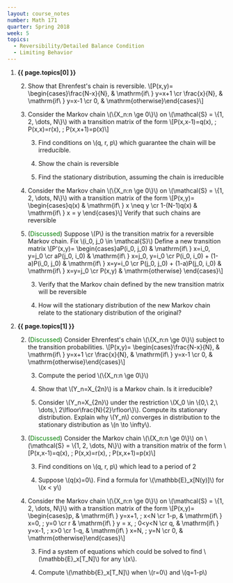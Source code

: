 ```yaml
---
layout: course_notes
number: Math 171
quarter: Spring 2018
week: 5
topics:
  - Reversibility/Detailed Balance Condition
  - Limiting Behavior
---
```


1. **{{ page.topics[0] }}**

    2. Show that Ehrenfest's chain is reversible. \\[P(x,y)= \begin{cases}\frac{N-x}{N}, & \mathrm{if\ } y=x+1 \cr \frac{x}{N}, & \mathrm{if\ } y=x-1 \cr 0, & \mathrm{otherwise}\end{cases}\\]

    2. Consider the Markov chain \\(\\{X\_n:n \ge 0\\}\\) on \\(\mathcal{S} = \\{1, 2, \dots, N\\}\\) with a transition matrix of the form \\[P(x,x-1)=q(x), \; P(x,x)=r(x), \; P(x,x+1)=p(x)\\]

        3. Find conditions on \\(q, r, p\\) which guarantee the chain will be irreducible.

        3. Show the chain is reversible

        3. Find the stationary distribution, assuming the chain is irreducible

    2. Consider the Markov chain \\(\\{X\_n:n \ge 0\\}\\) on \\(\mathcal{S} = \\{1, 2, \dots, N\\}\\) with a transition matrix of the form \\[P(x,y)= \begin{cases}q(x) & \mathrm{if\ } x \neq y \cr 1-(N-1)q(x) & \mathrm{if\ } x = y \end{cases}\\] Verify that such chains are reversible

    2. (<font color="green">Discussed</font>) Suppose \\(P\\) is the transition matrix for a reversible Markov chain. Fix \\(i\_0, j\_0 \in \mathcal{S}\\) Define a new transition matrix \\[P\'(x,y)= \begin{cases}aP(i\_0, j\_0) & \mathrm{if\ } x=i\_0, y=j\_0 \cr aP(j\_0, i\_0) & \mathrm{if\ } x=j\_0, y=i\_0 \cr P(i\_0, i\_0) + (1-a)P(i\_0, j\_0) & \mathrm{if\ } x=y=i\_0 \cr P(j\_0, j\_0) + (1-a)P(j\_0, i\_0) & \mathrm{if\ } x=y=j\_0 \cr P(x,y) & \mathrm{otherwise} \end{cases}\\]

        3. Verify that the Markov chain defined by the new transition matrix will be reversible

        3. How will the stationary distribution of the new Markov chain relate to the stationary distribution of the original?

1. **{{ page.topics[1] }}**

    2. (<font color="green">Discussed</font>) Consider Ehrenfest's chain \\(\\{X\_n:n \ge 0\\}\\) subject to the transition probabilities. \\[P(x,y)= \begin{cases}\frac{N-x}{N}, & \mathrm{if\ } y=x+1 \cr \frac{x}{N}, & \mathrm{if\ } y=x-1 \cr 0, & \mathrm{otherwise}\end{cases}\\]

        3. Compute the period \\(\\{X\_n:n \ge 0\\}\\)

        3. Show that \\(Y\_n=X\_{2n}\\) is a Markov chain. Is it irreducible?

        3. Consider \\(Y\_n=X\_{2n}\\) under the restriction \\(X\_0 \in \\{0,\ 2,\ \dots,\ 2\lfloor\frac{N}{2}\rfloor\\}\\). Compute its stationary distribution. Explain why \\(Y\_n\\) converges in distribution to the stationary distribution as \\(n \to \infty\\).

    2. (<font color="green">Discussed</font>) Consider the Markov chain \\(\\{X\_n:n \ge 0\\}\\) on \\(\mathcal{S} = \\{1, 2, \dots, N\\}\\) with a transition matrix of the form \\[P(x,x-1)=q(x), \; P(x,x)=r(x), \; P(x,x+1)=p(x)\\]

        3. Find conditions on \\(q, r, p\\) which lead to a period of 2

        3. Suppose \\(q(x)=0\\). Find a formula for \\(\mathbb{E}\_x[N(y)]\\) for \\(x < y\\)

    2. Consider the Markov chain \\(\\{X\_n:n \ge 0\\}\\) on \\(\mathcal{S} = \\{1, 2, \dots, N\\}\\) with a transition matrix of the form \\[P(x,y)= \begin{cases}p, & \mathrm{if\ } y=x+1, \; x<N \cr 1-p, & \mathrm{if\ } x=0, \; y=0 \cr r & \mathrm{if\ } y = x, \; 0<y<N \cr q, & \mathrm{if\ } y=x-1, \; x>0 \cr 1-q, & \mathrm{if\ } x=N, \; y=N \cr 0, & \mathrm{otherwise}\end{cases}\\]

        3. Find a system of equations which could be solved to find \\(\mathbb{E}\_x[T\_N]\\) for any \\(x\\).

        3. Compute \\(\mathbb{E}\_x[T\_N]\\) when \\(r=0\\) and \\(q=1-p\\)